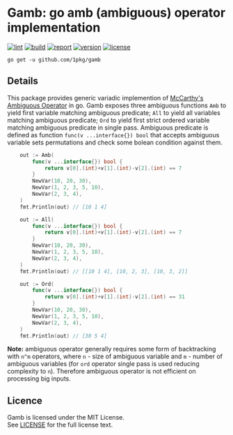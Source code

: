 # Gamb: go amb (ambiguous) operator implementation

[![lint](https://github.com/1pkg/gamb/workflows/lint/badge.svg)](https://github.com/1pkg/gamb/actions?query=workflow%3Alint+branch%3Amaster+)
[![build](https://github.com/1pkg/gamb/workflows/build/badge.svg)](https://github.com/1pkg/gamb/actions?query=workflow%3Abuild+branch%3Amaster+)
[![report](https://goreportcard.com/badge/github.com/1pkg/gamb)](https://goreportcard.com/report/github.com/1pkg/gamb)
[![version](https://img.shields.io/github/go-mod/go-version/1pkg/gamb)](https://github.com/1pkg/gamb/blob/master/go.mod)
[![license](https://img.shields.io/github/license/1pkg/gamb)](LICENSE)

`go get -u github.com/1pkg/gamb`

## Details

This package provides generic variadic implemention of [McCarthy's Ambiguous Operator](https://rosettacode.org/wiki/Amb) in go. Gamb exposes three ambiguous functions `Amb` to yield first variable matching ambiguous predicate; `All` to yield all variables matching ambiguous predicate; `Ord` to yield first strict ordered variable matching ambiguous predicate in single pass. Ambiguous predicate is defined as function `func(v ...interface{}) bool` that accepts ambiguous variable sets permutations and check some bolean condition against them.

```go
    out := Amb(
        func(v ...interface{}) bool {
            return v[0].(int)+v[1].(int)-v[2].(int) == 7
        }
        NewVar(10, 20, 30),
        NewVar(1, 2, 3, 5, 10),
        NewVar(2, 3, 4),
    )
    fmt.Println(out) // [10 1 4]
```

```go
    out := All(
        func(v ...interface{}) bool {
            return v[0].(int)+v[1].(int)-v[2].(int) == 7
        }
        NewVar(10, 20, 30),
        NewVar(1, 2, 3, 5, 10),
        NewVar(2, 3, 4),
    )
    fmt.Println(out) // [[10 1 4], [10, 2, 3], [10, 3, 2]]
```

```go
    out := Ord(
        func(v ...interface{}) bool {
            return v[0].(int)+v[1].(int)-v[2].(int) == 31
        }
        NewVar(10, 20, 30),
        NewVar(1, 2, 3, 5, 10),
        NewVar(2, 3, 4),
    )
    fmt.Println(out) // [30 5 4]
```

**Note:** ambiguous operator generally requires some form of backtracking with `n^m` operators, where `n` - size of ambiguous variable and `m` - number of ambiguous variables (for `ord` operator single pass is used reducing complexity to `n`). Therefore ambiguous operator is not efficient on processing big inputs.

## Licence

Gamb is licensed under the MIT License.  
See [LICENSE](LICENSE) for the full license text.
